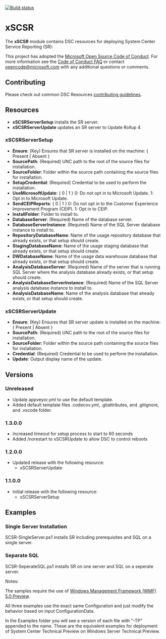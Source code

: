 [![Build status](https://ci.appveyor.com/api/projects/status/7basx8plqk4s29yn/branch/master?svg=true)](https://ci.appveyor.com/project/PowerShell/xscsr/branch/master)

# xSCSR

The **xSCSR** module contains DSC resources for deploying System Center Service Reporting (SR):

This project has adopted the [Microsoft Open Source Code of Conduct](https://opensource.microsoft.com/codeofconduct/).
For more information see the [Code of Conduct FAQ](https://opensource.microsoft.com/codeofconduct/faq/) or contact [opencode@microsoft.com](mailto:opencode@microsoft.com) with any additional questions or comments.

## Contributing
Please check out common DSC Resources [contributing guidelines](https://github.com/PowerShell/DscResource.Kit/blob/master/CONTRIBUTING.md).


## Resources

* **xSCSRServerSetup** installs the SR server.
* **xSCSRServerUpdate** updates an SR server to Update Rollup 4.

### xSCSRServerSetup

* **Ensure**: (Key) Ensures that SR server is installed on the machine: { Present | Absent }
* **SourcePath**: (Required) UNC path to the root of the source files for installation.
* **SourceFolder**: Folder within the source path containing the source files for installation.
* **SetupCredential**: (Required) Credential to be used to perform the installation.
* **UseMicrosoftUpdate**: { 0 | 1 }
0: Do not opt in to Microsoft Update.
1: Opt in to Microsoft Update.
* **SendCEIPReports**: { 0 | 1 }
0: Do not opt in to the Customer Experience Improvement Program (CEIP).
1: Opt in to CEIP.
* **InstallFolder**: Folder to install to.
* **DatabaseServer**: (Required) Name of the database server.
* **DatabaseServerInstance**: (Required) Name of the SQL Server database instance to install to.
* **RepositoryDatabaseName**: Name of the usage repository database that already exists, or that setup should create.
* **StagingDatabaseName**: Name of the usage staging database that already exists, or that setup should create.
* **DWDatabaseName**: Name of the usage data warehouse database that already exists, or that setup should create.
* **AnalysisDatabaseServer**: (Required) Name of the server that is running SQL Server where the analysis database already exists, or that setup should create.
* **AnalysisDatabaseServerInstance**: (Required) Name of the SQL Server analysis database instance to install to.
* **AnalysisDatabaseName**: Name of the analysis database that already exists, or that setup should create.

### xSCSRServerUpdate

* **Ensure**: (Key) Ensures that SR server update is installed on the machine: { Present | Absent }
* **SourcePath**: (Required) UNC path to the root of the source files for installation.
* **SourceFolder**: Folder within the source path containing the source files for installation.
* **Credential**: (Required) Credential to be used to perform the installation.
* **Update**: Output display name of the update.

## Versions

### Unreleased

* Update appveyor.yml to use the default template.
* Added default template files .codecov.yml, .gitattributes, and .gitignore, and
  .vscode folder.

### 1.3.0.0

* Increased timeout for setup process to start to 60 seconds
* Added /norestart to xSCSRUpdate to allow DSC to control reboots

### 1.2.0.0

* Updated release with the following resource:
    - xSCSRServerUpdate

### 1.1.0.0

* Initial release with the following resource:
    - xSCSRServerSetup

## Examples

### Single Server Installation

SCSR-SingleServer.ps1 installs SR including prerequisites and SQL on a single server.

### Separate SQL

SCSR-SeperateSQL.ps1 installs SR on one server and SQL on a seperate server.

Notes:

The samples require the use of [Windows Management Framework (WMF) 5.0 Preview](http://go.microsoft.com/fwlink/?LinkId=398175).

All three examples use the exact same Configuration and just modify the behavior based on input ConfigurationData.

In the Examples folder you will see a version of each file with "-TP" appended to the name.
These are the equivalent examples for deployment of System Center Technical Preview on Windows Server Technical Preview.
